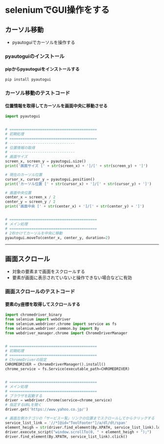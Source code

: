 # seleniumでGUI操作をする

## カーソル移動

* pyautoguiでカーソルを操作する

### pyautoguiのインストール

#### pipからpyautoguiをインストールする

```cmd
pip install pyautogui
```

### カーソル移動のテストコード

#### 位置情報を取得してカーソルを画面中央に移動させる

```python
import pyautogui


# ========================================
# 初期処理
# ========================================
# ------------------------------
# 位置情報の取得
# ------------------------------
# 画面サイズ
screen_x, screen_y = pyautogui.size()
print('画面サイズ [' + str(screen_x) + ']/[' + str(screen_y) + ']')

# 現在のカーソル位置
cursor_x, cursor_y = pyautogui.position()
print('カーソル位置 [' + str(cursor_x) + ']/[' + str(cursor_y) + ']')

# 画面中央位置
center_x = screen_x / 2
center_y = screen_y / 2
print('画面中央 [' + str(center_x) + ']/[' + str(center_y) + ']')


# ========================================
# メイン処理
# ========================================
# 2秒かけてカーソルを中央に移動
pyautogui.moveTo(center_x, center_y, duration=2)
```

---

## 画面スクロール

* 対象の要素まで画面をスクロールする
* 要素が画面に表示されていないと操作できない場合などに有効

### 画面スクロールのテストコード

#### 要素のy座標を取得してスクロールする

```python
import chromedriver_binary
from selenium import webdriver
from selenium.webdriver.chrome import service as fs
from selenium.webdriver.common.by import By
from webdriver_manager.chrome import ChromeDriverManager


# ========================================
# 初期処理
# ========================================
# ChromeDriverの設定
CHROMEDRIVER = ChromeDriverManager().install()
chrome_service = fs.Service(executable_path=CHROMEDRIVER)


# ========================================
# メイン処理
# ========================================
# ブラウザを起動する
driver = webdriver.Chrome(service=chrome_service)
# 指定するURLを開く
driver.get('https://www.yahoo.co.jp/')

# 画面左側カテゴリの「サービス一覧」リンクの位置までスクロールしてからクリックする
service_list_link = '//*[@id="ToolFooter"]/a/dl/dt/span'
element_heigh = str(driver.find_element(By.XPATH, service_list_link).location['y'])
driver.execute_script("window.scrollTo(0, " + element_heigh + ");")
driver.find_element(By.XPATH, service_list_link).click()
```

